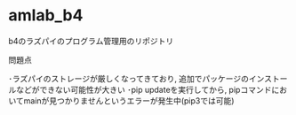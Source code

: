 # amlab_b4
b4のラズパイのプログラム管理用のリポジトリ

問題点

･ラズパイのストレージが厳しくなってきており, 追加でパッケージのインストールなどができない可能性が大きい
･pip updateを実行してから, pipコマンドにおいてmainが見つかりませんというエラーが発生中(pip3では可能)
